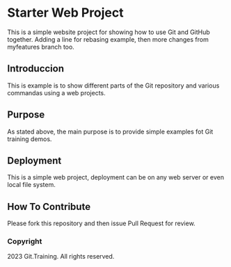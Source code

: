 # Starter Web Project

This is a simple website project for
showing how to use Git and GitHub together. Adding a line for rebasing example, then
more changes from myfeatures branch too.

## Introduccion

This is example is to show different parts 
of the Git repository and various commandas
using a web projects.

## Purpose

As stated above, the main purpose is to 
provide simple examples fot Git training
demos.

## Deployment

This is a simple web project, deployment
can be on any web server or even local file system.

## How To Contribute

Please fork this repository and then issue Pull Request for
review.

### Copyright

2023 Git.Training. All rights reserved.